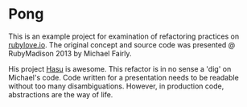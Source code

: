 # Pong

This is an example project for examination of refactoring practices on [rubylove.io](http://rubylove.io). The original concept and source code was presented @ RubyMadison 2013 by Michael Fairly.

His project [Hasu](https://github.com/michaelfairley/hasu) is awesome. This refactor is in no sense a 'dig' on Michael's code. Code written for a presentation needs to be readable without too many disambiguations. However, in production code, abstractions are the way of life.



